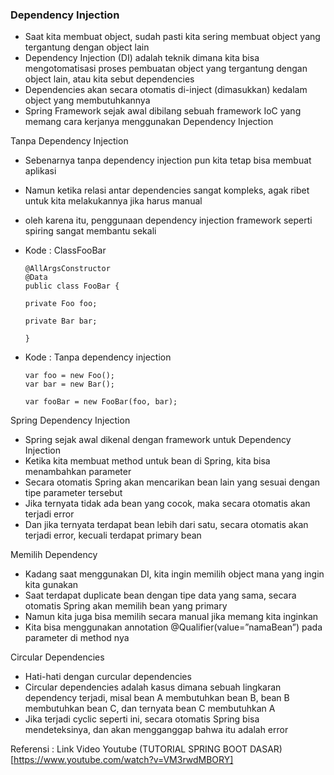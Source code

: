 ### Dependency Injection
* Saat kita membuat object, sudah pasti kita sering membuat object yang tergantung dengan object lain 
* Dependency Injection (DI) adalah teknik dimana kita bisa mengotomatisasi proses pembuatan object yang tergantung dengan object lain, atau kita sebut dependencies 
* Dependencies akan secara otomatis di-inject (dimasukkan) kedalam object yang membutuhkannya 
* Spring Framework sejak awal dibilang sebuah framework IoC yang memang cara kerjanya menggunakan Dependency Injection

Tanpa Dependency Injection
* Sebenarnya tanpa dependency injection pun kita tetap bisa membuat aplikasi
* Namun ketika relasi antar dependencies sangat kompleks, agak ribet untuk kita melakukannya jika harus manual
* oleh karena itu, penggunaan dependency injection framework seperti spiring sangat membantu sekali
* Kode : ClassFooBar

      @AllArgsConstructor
      @Data
      public class FooBar {

      private Foo foo;

      private Bar bar;

      }
      
 * Kode : Tanpa dependency injection
       
       var foo = new Foo(); 
       var bar = new Bar();

       var fooBar = new FooBar(foo, bar);

Spring Dependency Injection
* Spring sejak awal dikenal dengan framework untuk Dependency Injection
* Ketika kita membuat method untuk bean di Spring, kita bisa menambahkan parameter
* Secara otomatis Spring akan mencarikan bean lain yang sesuai dengan tipe parameter tersebut
* Jika ternyata tidak ada bean yang cocok, maka secara otomatis akan terjadi error
* Dan jika ternyata terdapat bean lebih dari satu, secara otomatis akan terjadi error, kecuali terdapat primary bean

Memilih Dependency
* Kadang saat menggunakan DI, kita ingin memilih object mana yang ingin kita gunakan
* Saat terdapat duplicate bean dengan tipe data yang sama, secara otomatis Spring akan memilih bean yang primary
* Namun kita juga bisa memilih secara manual jika memang kita inginkan
* Kita bisa menggunakan annotation @Qualifier(value=”namaBean”) pada parameter di method nya

Circular Dependencies
* Hati-hati dengan curcular dependencies
* Circular dependencies adalah kasus dimana sebuah lingkaran dependency terjadi, misal bean A membutuhkan bean B, bean B membutuhkan bean C, dan ternyata bean C membutuhkan A
* Jika terjadi cyclic seperti ini, secara otomatis Spring bisa mendeteksinya, dan akan mengganggap bahwa itu adalah error



Referensi : Link Video Youtube
(TUTORIAL SPRING BOOT DASAR)
[https://www.youtube.com/watch?v=VM3rwdMBORY]
